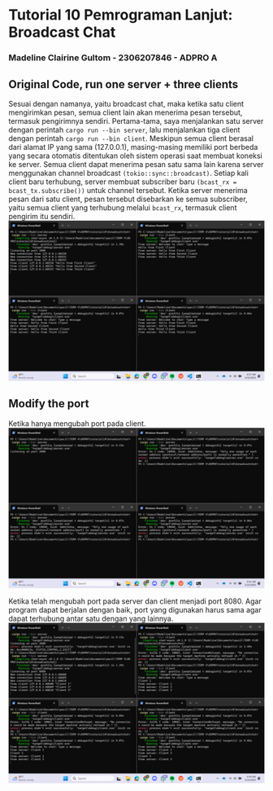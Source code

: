 # Tutorial 10 Pemrograman Lanjut: Broadcast Chat
### Madeline Clairine Gultom - 2306207846 - ADPRO A

## Original Code, run one server + three clients
Sesuai dengan namanya, yaitu broadcast chat, maka ketika satu client mengirimkan pesan, semua client lain akan menerima pesan tersebut, termasuk pengirimnya sendiri. Pertama-tama, saya menjalankan satu server dengan perintah `cargo run --bin server`, lalu menjalankan tiga client dengan perintah `cargo run --bin client`. Meskipun semua client berasal dari alamat IP yang sama (127.0.0.1), masing-masing memiliki port berbeda yang secara otomatis ditentukan oleh sistem operasi saat membuat koneksi ke server. Semua client dapat menerima pesan satu sama lain karena server menggunakan channel broadcast `(tokio::sync::broadcast)`. Setiap kali client baru terhubung, server membuat subscriber baru `(bcast_rx = bcast_tx.subscribe())` untuk channel tersebut. Ketika server menerima pesan dari satu client, pesan tersebut disebarkan ke semua subscriber, yaitu semua client yang terhubung melalui `bcast_rx`, termasuk client pengirim itu sendiri.
![alt text](img/image.png)

## Modify the port
Ketika hanya mengubah port pada client. 
![alt text](img/image-2.png)

Ketika telah mengubah port pada server dan client menjadi port 8080. Agar program dapat berjalan dengan baik, port yang digunakan harus sama agar dapat terhubung antar satu dengan yang lainnya.
![alt text](img/image-3.png)